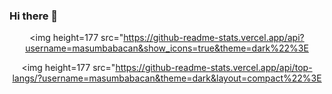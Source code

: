 ### Hi there 👋

<div align="center" height=100>

 <img height=177  src="https://github-readme-stats.vercel.app/api?username=masumbabacan&show_icons=true&theme=dark%22%3E

 <img height=177  src="https://github-readme-stats.vercel.app/api/top-langs/?username=masumbabacan&theme=dark&layout=compact%22%3E

</div>
